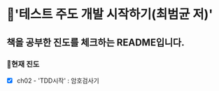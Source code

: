 # 📝'테스트 주도 개발 시작하기(최범균 저)'

## 책을 공부한 진도를 체크하는 README입니다.

### 🧐현재 진도

- [x] ch02 - 'TDD시작' : 암호검사기

